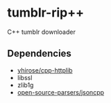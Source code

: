 # tumblr-rip++
C++ tumblr downloader
## Dependencies
- [yhirose/cpp-httplib](https://github.com/yhirose/cpp-httplib)
- libssl
- zlib1g
- [open-source-parsers/jsoncpp](https://github.com/open-source-parsers/jsoncpp/)
